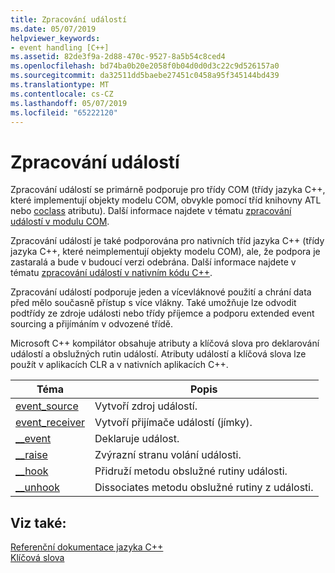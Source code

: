 ```yaml
---
title: Zpracování událostí
ms.date: 05/07/2019
helpviewer_keywords:
- event handling [C++]
ms.assetid: 82de3f9a-2d88-470c-9527-8a5b54c8ced4
ms.openlocfilehash: bd74ba0b20e2058f0b04d0d0d3c22c9d526157a0
ms.sourcegitcommit: da32511dd5baebe27451c0458a95f345144bd439
ms.translationtype: MT
ms.contentlocale: cs-CZ
ms.lasthandoff: 05/07/2019
ms.locfileid: "65222120"
---
```

# <a name="event-handling"></a>Zpracování událostí

Zpracování událostí se primárně podporuje pro třídy COM (třídy jazyka C++, které implementují objekty modelu COM, obvykle pomocí tříd knihovny ATL nebo [coclass](../windows/coclass.md) atributu). Další informace najdete v tématu [zpracování událostí v modulu COM](../cpp/event-handling-in-com.md).

Zpracování událostí je také podporována pro nativních tříd jazyka C++ (třídy jazyka C++, které neimplementují objekty modelu COM), ale, že podpora je zastaralá a bude v budoucí verzi odebrána.  Další informace najdete v tématu [zpracování událostí v nativním kódu C++](../cpp/event-handling-in-native-cpp.md).

Zpracování událostí podporuje jeden a vícevláknové použití a chrání data před mělo současně přístup s více vlákny. Také umožňuje lze odvodit podtřídy ze zdroje události nebo třídy příjemce a podporu extended event sourcing a přijímáním v odvozené třídě.

Microsoft C++ kompilátor obsahuje atributy a klíčová slova pro deklarování událostí a obslužných rutin událostí. Atributy událostí a klíčová slova lze použít v aplikacích CLR a v nativních aplikacích C++.

|Téma|Popis|
|-----------|-----------------|
|[event_source](../windows/attributes/event-source.md)|Vytvoří zdroj událostí.|
|[event_receiver](../windows/attributes/event-receiver.md)|Vytvoří přijímače událostí (jímky).|
|[__event](../cpp/event.md)|Deklaruje událost.|
|[__raise](../cpp/raise.md)|Zvýrazní stranu volání události.|
|[__hook](../cpp/hook.md)|Přidruží metodu obslužné rutiny události.|
|[__unhook](../cpp/unhook.md)|Dissociates metodu obslužné rutiny z události.|

## <a name="see-also"></a>Viz také:

[Referenční dokumentace jazyka C++](../cpp/cpp-language-reference.md)<br/>
[Klíčová slova](../cpp/keywords-cpp.md)